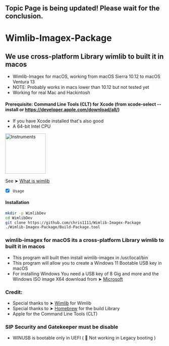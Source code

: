 ## Topic Page is being updated! Please wait for the conclusion.

# Wimlib-Imagex-Package
## We use cross-platform Library wimlib to built it in macos

- Wimlib-Imagex for macOS, working from macOS Sierra 10.12 to macOS Ventura 13 
- NOTE: Probably works in macs lower than 10.12 but not tested yet
- Working for real Mac and Hackintosh

#### Prerequisite: Command Line Tools (CLT) for Xcode (from xcode-select --install or https://developer.apple.com/download/all/)
- If you have Xcode installed that's also good
- A 64-bit Intel CPU


<img width="128" alt="Instruments" src="https://user-images.githubusercontent.com/6248794/210024502-622f67b8-4318-40c2-9748-43ab72e6eea7.png">

See ➤ [What is wimlib](https://github.com/chris1111/Wimlib-Imagex-Package/blob/main/README)

- [x] `Usage`

#### Installation
```bash
mkdir -p WimlibDev
cd WimlibDev
git clone https://github.com/chris1111/Wimlib-Imagex-Package
./Wimlib-Imagex-Package/Build-Package.tool
```

### wimlib-imagex for macOS its a cross-platform Library wimlib to built it in macos
- This program will built then install wimlib-imagex in /usr/local/bin
- This program will allow you to create a Windows 11 Bootable USB key in macOS
- For installing Windows You need a USB key of 8 Gig and more and the Windows ISO image X64 download from ➤ [Microsoft](https://www.microsoft.com/en-us/software-download/windows11)

### Credit: 
- Special thanks to ➤ [Wimlib](https://wimlib.net/) for Wimlib
- Special thanks to ➤ [Homebrew](https://github.com/homebrew) for the build Library
- Apple for the Command Line Tools (CLT)

### SIP Security and Gatekeeper must be disable
- WINUSB is bootable only in UEFI ( 🚫  Not working in Legacy booting )

